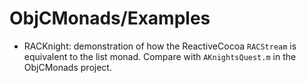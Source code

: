 ObjCMonads/Examples
===================


- RACKnight: demonstration of how the ReactiveCocoa `RACStream` is equivalent to the list monad. Compare with `AKnightsQuest.m` in the ObjCMonads project.


